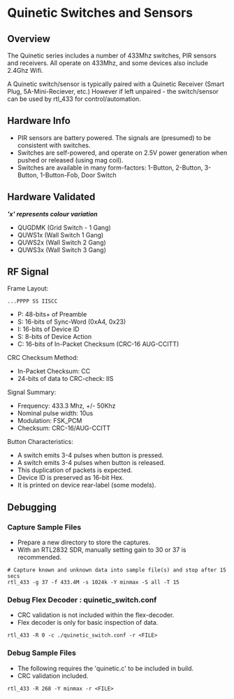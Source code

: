 # Quinetic Switches and Sensors

## Overview

The Quinetic series includes a number of 433Mhz switches, PIR sensors and receivers.
All operate on 433Mhz, and some devices also include 2.4Ghz Wifi.

A Quinetic switch/sensor is typically paired with a Quinetic Receiver (Smart Plug, 5A-Mini-Reciever, etc.)
However if left unpaired - the switch/sensor can be used by rtl_433 for control/automation.

## Hardware Info

* PIR sensors are battery powered. The signals are (presumed) to be consistent with switches.
* Switches are self-powered, and operate on 2.5V power generation when pushed or released (using mag coil).
* Switches are available in many form-factors: 1-Button, 2-Button, 3-Button, 1-Button-Fob, Door Switch

## Hardware Validated

***'x' represents colour variation***

* QUGDMK (Grid Switch - 1 Gang)
* QUWS1x (Wall Switch 1 Gang)
* QUWS2x (Wall Switch 2 Gang)
* QUWS3x (Wall Switch 3 Gang)

## RF Signal

Frame Layout:

```
...PPPP SS IISCC
```

* P: 48-bits+ of Preamble
* S: 16-bits of Sync-Word (0xA4, 0x23)
* I: 16-bits of Device ID
* S: 8-bits of Device Action
* C: 16-bits of In-Packet Checksum (CRC-16 AUG-CCITT)

CRC Checksum Method:

* In-Packet Checksum: CC
* 24-bits of data to CRC-check: IIS

Signal Summary:

* Frequency: 433.3 Mhz, +/- 50Khz
* Nominal pulse width: 10us
* Modulation: FSK_PCM
* Checksum: CRC-16/AUG-CCITT

Button Characteristics:

* A switch emits 3-4 pulses when button is pressed.
* A switch emits 3-4 pulses when button is released.
* This duplication of packets is expected.
* Device ID is preserved as 16-bit Hex.
* It is printed on device rear-label (some models).

## Debugging

### Capture Sample Files

* Prepare a new directory to store the captures.
* With an RTL2832 SDR, manually setting gain to 30 or 37 is recommended.

```
# Capture known and unknown data into sample file(s) and stop after 15 secs
rtl_433 -g 37 -f 433.4M -s 1024k -Y minmax -S all -T 15
```

### Debug Flex Decoder : quinetic_switch.conf

* CRC validation is not included within the flex-decoder.
* Flex decoder is only for basic inspection of data.

```
rtl_433 -R 0 -c ./quinetic_switch.conf -r <FILE>
```

### Debug Sample Files

* The following requires the 'quinetic.c' to be included in build.
* CRC validation included.

```
rtl_433 -R 268 -Y minmax -r <FILE>
```
